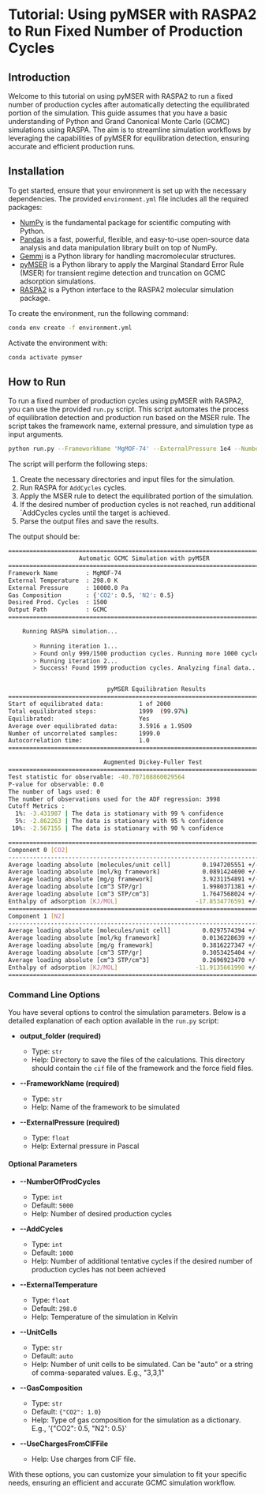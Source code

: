 # Tutorial: Using pyMSER with RASPA2 to Run Fixed Number of Production Cycles

## Introduction

Welcome to this tutorial on using pyMSER with RASPA2 to run a fixed number of production cycles after automatically detecting the equilibrated portion of the simulation. This guide assumes that you have a basic understanding of Python and Grand Canonical Monte Carlo (GCMC) simulations using RASPA. The aim is to streamline simulation workflows by leveraging the capabilities of pyMSER for equilibration detection, ensuring accurate and efficient production runs.

## Installation

To get started, ensure that your environment is set up with the necessary dependencies. The provided `environment.yml` file includes all the required packages:

* [NumPy](https://numpy.org) is the fundamental package for scientific computing with Python.
* [Pandas](https://pandas.pydata.org) is a fast, powerful, flexible, and easy-to-use open-source data analysis and data manipulation library built on top of NumPy.
* [Gemmi](https://gemmi.readthedocs.io/en/latest/) is a Python library for handling macromolecular structures.
* [pyMSER](https://pypi.org/project/pymser/) is a Python library to apply the Marginal Standard Error Rule (MSER) for transient regime detection and truncation on GCMC adsorption simulations.
* [RASPA2](https://pypi.org/project/RASPA2/) is a Python interface to the RASPA2 molecular simulation package.

To create the environment, run the following command:

```sh
conda env create -f environment.yml
```

Activate the environment with:

```sh
conda activate pymser
```

## How to Run

To run a fixed number of production cycles using pyMSER with RASPA2, you can use the provided `run.py` script. This script automates the process of equilibration detection and production run based on the MSER rule. The script takes the framework name, external pressure, and simulation type as input arguments.

```sh
python run.py --FrameworkName 'MgMOF-74' --ExternalPressure 1e4 --NumberOfProdCycles 1500 --AddCycles 1000 --GasComposition '{"CO2":0.5,"N2":0.5}' 'GCMC''
```

The script will perform the following steps:

1. Create the necessary directories and input files for the simulation.
2. Run RASPA for `AddCycles` cycles.
3. Apply the MSER rule to detect the equilibrated portion of the simulation.
4. If the desired number of production cycles is not reached, run additional `AddCycles cycles until the target is achieved.
5. Parse the output files and save the results.

The output should be:

```sh
==============================================================================
                    Automatic GCMC Simulation with pyMSER
==============================================================================
Framework Name        : MgMOF-74
External Temperature  : 298.0 K
External Pressure     : 10000.0 Pa
Gas Composition       : {'CO2': 0.5, 'N2': 0.5}
Desired Prod. Cycles  : 1500
Output Path           : GCMC
==============================================================================

    Running RASPA simulation...
    
       > Running iteration 1...
       > Found only 999/1500 production cycles. Running more 1000 cycles.
       > Running iteration 2...
       > Success! Found 1999 production cycles. Analyzing final data...


                            pyMSER Equilibration Results
==============================================================================
Start of equilibrated data:          1 of 2000
Total equilibrated steps:            1999  (99.97%)
Equilibrated:                        Yes
Average over equilibrated data:      3.5916 ± 1.9509
Number of uncorrelated samples:      1999.0
Autocorrelation time:                1.0
==============================================================================

                           Augmented Dickey-Fuller Test
==============================================================================
Test statistic for observable: -40.707108860029564
P-value for observable: 0.0
The number of lags used: 0
The number of observations used for the ADF regression: 3998
Cutoff Metrics :
  1%: -3.431987 | The data is stationary with 99 % confidence
  5%: -2.862263 | The data is stationary with 95 % confidence
 10%: -2.567155 | The data is stationary with 90 % confidence

==============================================================================
Component 0 [CO2]
---------------------------------------------------------------------------
Average loading absolute [molecules/unit cell]         0.1947205551 +/-          0.1135451716
Average loading absolute [mol/kg framework]            0.0891424690 +/-          0.0519806290
Average loading absolute [mg/g framework]              3.9231154891 +/-          2.2876414927
Average loading absolute [cm^3 STP/gr]                 1.9980371381 +/-          1.1650925581
Average loading absolute [cm^3 STP/cm^3]               1.7647568024 +/-          1.0290624625
Enthalpy of adsorption [KJ/MOL]                      -17.8534776591 +/-          0.3852622588
==============================================================================
Component 1 [N2]
---------------------------------------------------------------------------
Average loading absolute [molecules/unit cell]         0.0297574394 +/-          0.0428471501
Average loading absolute [mol/kg framework]            0.0136228639 +/-          0.0196152930
Average loading absolute [mg/g framework]              0.3816227347 +/-          0.5494910502
Average loading absolute [cm^3 STP/gr]                 0.3053425404 +/-          0.4396567026
Average loading absolute [cm^3 STP/cm^3]               0.2696923470 +/-          0.3883246922
Enthalpy of adsorption [KJ/MOL]                      -11.9135661990 +/-          3.2649508929
==============================================================================
```

### Command Line Options

You have several options to control the simulation parameters. Below is a detailed explanation of each option available in the `run.py` script:

- **output_folder (required)**
  - Type: `str`
  - Help: Directory to save the files of the calculations. This directory should contain the `cif` file of the framework and the force field files.

- **--FrameworkName (required)**
  - Type: `str`
  - Help: Name of the framework to be simulated

- **--ExternalPressure (required)**
  - Type: `float`
  - Help: External pressure in Pascal

#### Optional Parameters

- **--NumberOfProdCycles**
  - Type: `int`
  - Default: `5000`
  - Help: Number of desired production cycles

- **--AddCycles**
  - Type: `int`
  - Default: `1000`
  - Help: Number of additional tentative cycles if the desired number of production cycles has not been achieved

- **--ExternalTemperature**
  - Type: `float`
  - Default: `298.0`
  - Help: Temperature of the simulation in Kelvin

- **--UnitCells**
  - Type: `str`
  - Default: `auto`
  - Help: Number of unit cells to be simulated. Can be "auto" or a string of comma-separated values. E.g., "3,3,1"

- **--GasComposition**
  - Type: `str`
  - Default: `{"CO2": 1.0}`
  - Help: Type of gas composition for the simulation as a dictionary. E.g., '{"CO2": 0.5, "N2": 0.5}'

- **--UseChargesFromCIFFile**
  - Help: Use charges from CIF file.


With these options, you can customize your simulation to fit your specific needs, ensuring an efficient and accurate GCMC simulation workflow.
